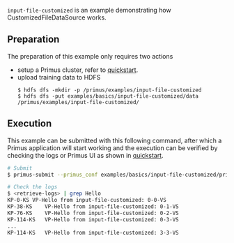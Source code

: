 `input-file-customized` is an example demonstrating how CustomizedFileDataSource works.

## Preparation

The preparation of this example only requires two actions 
- setup a Primus cluster, refer to [quickstart](../../docs/primus-quickstart.md).
- upload training data to HDFS
  ```
  $ hdfs dfs -mkdir -p /primus/examples/input-file-customized 
  $ hdfs dfs -put examples/basics/input-file-customized/data /primus/examples/input-file-customized/
  ```

## Execution

This example can be submitted with this following command, after which a Primus application will
start working and the execution can be verified by checking the logs or Primus UI as shown
in [quickstart](../../docs/primus-quickstart.md).

```bash
# Submit
$ primus-submit --primus_conf examples/basics/input-file-customized/primus_config.json

# Check the logs
$ <retrieve-logs> | grep Hello
KP-0-KS	VP-Hello from input-file-customized: 0-0-VS
KP-38-KS	VP-Hello from input-file-customized: 0-1-VS
KP-76-KS	VP-Hello from input-file-customized: 0-2-VS
KP-114-KS	VP-Hello from input-file-customized: 0-3-VS
...
KP-114-KS	VP-Hello from input-file-customized: 3-3-VS
```